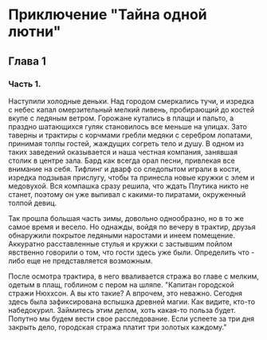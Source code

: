 # Приключение "Тайна одной лютни"
## Глава 1
### Часть 1.

Наступили холодные деньки. Над городом смеркались тучи, и изредка с небес капал омерзительный мелкий ливень, пробирающий до костей вкупе с ледяным ветром. Горожане кутались в плащи и пальто, а праздно шатающихся гуляк становилось все меньше на улицах. Зато таверны и трактиры с корчмами гребли медяки с серебром лопатами, принимая толпы гостей, жаждущих согреть тело и душу. В одном из таких заведений оказывается и наша честная компания, занявшая столик в центре зала. Бард как всегда орал песни, привлекая все внимание на себя. Тифлинг и дварф со следопытом играли в кости, изредка подзывая прислугу, чтобы та принесла новые кружки с элем и медовухой. Вся компашка сразу решила, что ждать Плутика никто не станет, поэтому он уже выпивал с какими-то пиратами, окруженный толпой девиц.  


Так прошла большая часть зимы, довольно однообразно, но в то же самое время и весело. Но однажды, войдя по вечеру в трактир, друзья обнаружили покрытое ледяными наростами и инеем помещение. Аккуратно расставленные стулья и кружки с застывшим пойлом явственно говорили о том, что гости здесь уже были. Определить что - либо еще не представляется возможным.

После осмотра трактира, в него вваливается стража во главе с мелким, одетым в плащ, гоблином с пером на шляпе. 
"Капитан городской стражи Нюххсон. А вы кто такие? А впрочем, это неважно. Сегодня здесь была зафиксирована вспышка древней магии. Как видите, кто-то набедокурил. Займитесь этим делом, хоть какая-то польза будет. Попутно мы будем вести свое расследование. Если успеете за три дня закрыть дело, городская стража платит три золотых каждому."


